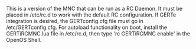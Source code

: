This is a version of the MNC that can be run as a RC Daemon. It must be placed in /etc/rc.d to work with the default RC configuration. If GERTe integration is desired, the GERTconfig.cfg file must go in /etc/GERTconfig.cfg.
For autoload functionality on boot, install the GERTiRCMNC.lua file in /etc/rc.d, then type 'rc GERTiRCMNC enable' in the OpenOS Shell.